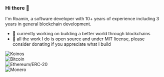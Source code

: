 ### Hi there 👋

I'm Roamin, a software developer with 10+ years of experience including 3 years in general blockchain development.

- 🔭 currently working on building a better world through blockchains
- 🙏 all the work I do is open source and under MIT license, please consider donating if you appreciate what I build

![Koinos](https://img.shields.io/badge/Koinos-0x8833Cfc296890532F422c36b3c04c74caa5D7399-blueviolet) <br />
![Bitcoin](https://img.shields.io/badge/Bitcoin-3EmoJhEihhcPdnXcMtjhgo871RAb79wfbs-orange) <br />
![Ethereum/ERC-20](https://img.shields.io/badge/Ethereum%2FERC--20-0x8833Cfc296890532F422c36b3c04c74caa5D7399-blue) <br />
![Monero](https://img.shields.io/badge/Monero-4A6bCDtvN1xbDicSHavNFhKtexaNPTUx3fp5wDXjhguBL1ToQzPZFqW6fdaQASHbTqWvMgGyfVtrNYSe7CJEyaBkKbEZX7i-yellow)
